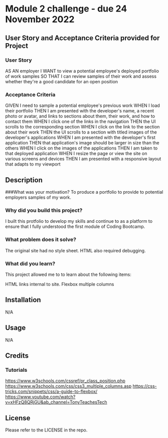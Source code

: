 # Module 2 challenge - due 24 November 2022

## User Story and Acceptance Criteria provided for Project

### User Story
AS AN employer
I WANT to view a potential employee's deployed portfolio of work samples
SO THAT I can review samples of their work and assess whether they're a good candidate for an open position

### Acceptance Criteria
GIVEN I need to sample a potential employee's previous work
WHEN I load their portfolio
THEN I am presented with the developer's name, a recent photo or avatar, and links to sections about them, their work, and how to contact them
WHEN I click one of the links in the navigation
THEN the UI scrolls to the corresponding section
WHEN I click on the link to the section about their work
THEN the UI scrolls to a section with titled images of the developer's applications
WHEN I am presented with the developer's first application
THEN that application's image should be larger in size than the others
WHEN I click on the images of the applications
THEN I am taken to that deployed application
WHEN I resize the page or view the site on various screens and devices
THEN I am presented with a responsive layout that adapts to my viewport


## Description
###What was your motivation?
To produce a portfolio to provide to potential employers samples of my work.

### Why did you build this project?
I built this protfolio to develop my skills and continue to  as a platform to ensure that I fully understood the first module of Coding Bootcamp.

### What problem does it solve?
The original site had no style sheet. HTML also required debugging.

### What did you learn?
This project allowed me to to learn about the following items:

HTML links internal to site.
Flexbox
multiple columns

## Installation
N/A

## Usage
N/A

## Credits
### Tutorials
https://www.w3schools.com/cssref/pr_class_position.php https://www.w3schools.com/css/css3_multiple_columns.asp https://css-tricks.com/snippets/css/a-guide-to-flexbox/ https://www.youtube.com/watch?v=xHFzQ8QRjGU&ab_channel=TonyTeachesTech

## License
Please refer to the LICENSE in the repo.